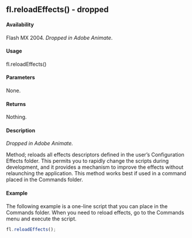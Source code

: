 ## fl.reloadEffects() - dropped

#### Availability

Flash MX 2004. *Dropped in Adobe Animate*.

#### Usage

fl.reloadEffects()

#### Parameters

None.

#### Returns

Nothing.

#### Description

*Dropped in Adobe Animate.*

Method; reloads all effects descriptors defined in the user’s Configuration Effects folder. This permits you to rapidly change the scripts during development, and it provides a mechanism to improve the effects without relaunching the application. This method works best if used in a command placed in the Commands folder.

#### Example

The following example is a one-line script that you can place in the Commands folder. When you need to reload effects, go to the Commands menu and execute the script.
```javascript
fl.reloadEffects();

```